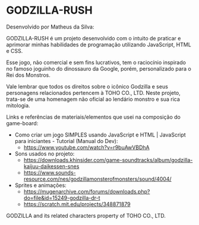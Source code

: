 # GODZILLA-RUSH

Desenvolvido por Matheus da Silva:

GODZILLA-RUSH é um projeto desenvolvido com o intuito de praticar e aprimorar minhas habilidades de programação utilizando JavaScript, HTML e CSS.

Esse jogo, não comercial e sem fins lucrativos, tem o raciocínio inspirado no famoso joguinho do dinossauro da Google, porém, personalizado para o Rei dos Monstros.

Vale lembrar que todos os direitos sobre o icônico Godzilla e seus personagens relacionados pertencem à TOHO CO., LTD. Neste projeto, trata-se de uma homenagem não oficial ao lendário monstro e sua rica mitologia.

Links e referências de materiais/elementos que usei na composição do game-board:
- Como criar um jogo SIMPLES usando JavaScript e HTML | JavaScript para iniciantes - Tutorial (Manual do Dev):
  - https://www.youtube.com/watch?v=r9buAwVBDhA
- Sons usados no projeto:
  - https://downloads.khinsider.com/game-soundtracks/album/godzilla-kaijuu-daikessen-snes
  - https://www.sounds-resource.com/nes/godzillamonsterofmonsters/sound/4004/
- Sprites e animações:
  - https://mugenarchive.com/forums/downloads.php?do=file&id=15249-godzilla-dr-t
  - https://scratch.mit.edu/projects/348871879

GODZILLA and its related characters property of TOHO CO., LTD.
